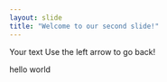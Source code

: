 ```yaml
---
layout: slide
title: "Welcome to our second slide!"
---
```

Your text
Use the left arrow to go back!

hello world

